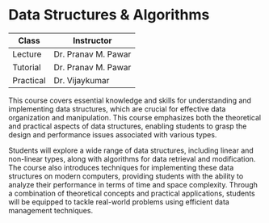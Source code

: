 # Data Structures & Algorithms

| Class     | Instructor          |
| --------- | ------------------- |
| Lecture   | Dr. Pranav M. Pawar |
| Tutorial  | Dr. Pranav M. Pawar |
| Practical | Dr. Vijaykumar      |

This course covers essential knowledge and skills for understanding and implementing data structures, which are crucial for effective data organization and manipulation. This course emphasizes both the theoretical and practical aspects of data structures, enabling students to grasp the design and performance issues associated with various types.

Students will explore a wide range of data structures, including linear and non-linear types, along with algorithms for data retrieval and modification. The course also introduces techniques for implementing these data structures on modern computers, providing students with the ability to analyze their performance in terms of time and space complexity. Through a combination of theoretical concepts and practical applications, students will be equipped to tackle real-world problems using efficient data management techniques.
